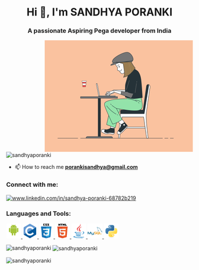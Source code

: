 

<h1 align="center">Hi 👋, I'm SANDHYA PORANKI</h1>
<h3 align="center">A passionate Aspiring Pega developer from India</h3>

<img align="right" alt="coding" width="400" src="https://github.com/SandhyaPoranki/SANDHYA-PORANKI/blob/main/coding.gif
">


<p align="left"> <img src="https://komarev.com/ghpvc/?username=sandhyaporanki&label=Profile%20views&color=0e75b6&style=flat" alt="sandhyaporanki" /> </p>

- 📫 How to reach me **porankisandhya@gmail.com**

<h3 align="left">Connect with me:</h3>
<p align="left">
<a href="https://linkedin.com/in/www.linkedin.com/in/sandhya-poranki-68782b219" target="blank"><img align="center" src="https://raw.githubusercontent.com/rahuldkjain/github-profile-readme-generator/master/src/images/icons/Social/linked-in-alt.svg" alt="www.linkedin.com/in/sandhya-poranki-68782b219" height="30" width="40" /></a>
</p>

<h3 align="left">Languages and Tools:</h3>
<p align="left"> <a href="https://developer.android.com" target="_blank" rel="noreferrer"> <img src="https://raw.githubusercontent.com/devicons/devicon/master/icons/android/android-original-wordmark.svg" alt="android" width="40" height="40"/> </a> <a href="https://www.cprogramming.com/" target="_blank" rel="noreferrer"> <img src="https://raw.githubusercontent.com/devicons/devicon/master/icons/c/c-original.svg" alt="c" width="40" height="40"/> </a> <a href="https://www.w3schools.com/css/" target="_blank" rel="noreferrer"> <img src="https://raw.githubusercontent.com/devicons/devicon/master/icons/css3/css3-original-wordmark.svg" alt="css3" width="40" height="40"/> </a> <a href="https://www.w3.org/html/" target="_blank" rel="noreferrer"> <img src="https://raw.githubusercontent.com/devicons/devicon/master/icons/html5/html5-original-wordmark.svg" alt="html5" width="40" height="40"/> </a> <a href="https://www.java.com" target="_blank" rel="noreferrer"> <img src="https://raw.githubusercontent.com/devicons/devicon/master/icons/java/java-original.svg" alt="java" width="40" height="40"/> </a> <a href="https://www.mysql.com/" target="_blank" rel="noreferrer"> <img src="https://raw.githubusercontent.com/devicons/devicon/master/icons/mysql/mysql-original-wordmark.svg" alt="mysql" width="40" height="40"/> </a> <a href="https://www.python.org" target="_blank" rel="noreferrer"> <img src="https://raw.githubusercontent.com/devicons/devicon/master/icons/python/python-original.svg" alt="python" width="40" height="40"/> </a> </p>

<p><img align="left" src="https://github-readme-stats.vercel.app/api/top-langs?username=sandhyaporanki&show_icons=true&locale=en&layout=compact" alt="sandhyaporanki" /></p>

<p>&nbsp;<img align="center" src="https://github-readme-stats.vercel.app/api?username=sandhyaporanki&show_icons=true&locale=en" alt="sandhyaporanki" /></p>

<p><img align="center" src="https://github-readme-streak-stats.herokuapp.com/?user=sandhyaporanki&" alt="sandhyaporanki" /></p>
